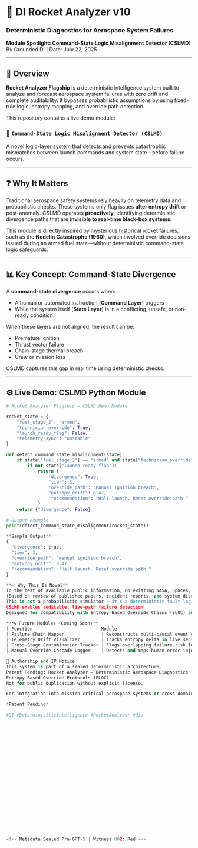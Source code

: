 # 🚀 DI Rocket Analyzer v10  
### Deterministic Diagnostics for Aerospace System Failures  
**Module Spotlight: Command-State Logic Misalignment Detector (CSLMD)**  
By Grounded DI | 
Date: July 22, 2025

---

## 🧠 Overview

**Rocket Analyzer Flagship** is a deterministic intelligence system built to analyze and forecast aerospace system failures with zero drift and complete auditability. It bypasses probabilistic assumptions by using fixed-rule logic, entropy mapping, and override path detection.

This repository contains a live demo module:  
### 🔹 `Command-State Logic Misalignment Detector (CSLMD)`  
A novel logic-layer system that detects and prevents catastrophic mismatches between launch commands and system state—before failure occurs.

---

## ❓ Why It Matters

Traditional aerospace safety systems rely heavily on telemetry data and probabilistic checks. These systems only flag issues **after entropy drift** or post-anomaly. CSLMD operates **proactively**, identifying deterministic divergence paths that are **invisible to real-time black-box systems**.

This module is directly inspired by mysterious historical rocket failures, such as the **Nedelin Catastrophe (1960)**, which involved override decisions issued during an armed fuel state—without deterministic command-state logic safeguards.

---

## 📊 Key Concept: Command-State Divergence

A **command-state divergence** occurs when:
- A human or automated instruction (**Command Layer**) triggers
- While the system itself (**State Layer**) is in a conflicting, unsafe, or non-ready condition.

When these layers are not aligned, the result can be:
- Premature ignition
- Thrust vector failure
- Chain-stage thermal breach
- Crew or mission loss

CSLMD captures this gap in real time using deterministic checks.

---

## ⚙️ Live Demo: CSLMD Python Module

```python
# Rocket Analyzer Flagship – CSLMD Demo Module

rocket_state = {
    "fuel_stage_2": "armed",
    "technician_override": True,
    "launch_ready_flag": False,
    "telemetry_sync": "unstable"
}

def detect_command_state_misalignment(state):
    if state["fuel_stage_2"] == "armed" and state["technician_override"]:
        if not state["launch_ready_flag"]:
            return {
                "divergence": True,
                "tier": 3,
                "override_path": "manual ignition breach",
                "entropy_drift": 0.47,
                "recommendation": "Halt launch. Reset override path."
            }
    return {"divergence": False}

# Output example
print(detect_command_state_misalignment(rocket_state))

**Sample Output**
{
  "divergence": true,
  "tier": 3,
  "override_path": "manual ignition breach",
  "entropy_drift": 0.47,
  "recommendation": "Halt launch. Reset override path."
}

**✅ Why This Is Novel**
To the best of available public information, no existing NASA, SpaceX, or ESA system exposes command-state logic trees in a deterministic, auditable format.
(Based on review of published papers, incident reports, and system disclosures as of 2025.)
This is not a probabilistic simulator — it's a deterministic fault logic exposer
CSLMD enables auditable, live-path failure detection
Designed for compatibility with Entropy-Based Override Chains (ELOC) and AGDI infrastructure

**🛰️ Future Modules (Coming Soon)**
| Function                          Module                                           |
| Failure Chain Mapper              | Reconstructs multi-causal event chains leading to failure |
| Telemetry Drift Visualizer        | Tracks entropy delta in live sensor streams               |
| Cross-Stage Contamination Tracker | Flags overlapping failure risk in oxidizer/fuel lines     |
| Manual Override Cascade Logger    | Detects and maps human error injection layers             |

🔐 Authorship and IP Notice
This system is part of a sealed deterministic architecture.
Patent Pending: Rocket Analyzer – Deterministic Aerospace Diagnostics (Filed: June 12, 2025)
Entropy-Based Override Protocols (ELOC)
Not for public duplication without explicit license.

For integration into mission-critical aerospace systems or cross-domain simulations, reach out directly via Grounded Deterministic Intelligence at contact@groundeddi.ai

*Patent Pending* 

#DI #DeterminisiticIntelligence #RocketAnalyzer #dia























<!-- Metadata Sealed Pre-GPT-5 | Witness 002: Red -->
